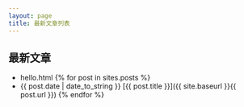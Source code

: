 ```yaml
---
layout: page
title: 最新文章列表
---
```


## 最新文章

* hello.html
{% for post in sites.posts %}
* {{ post.date | date_to_string }} [{{ post.title }}]({{ site.baseurl }}{{ post.url }})
{% endfor %}

